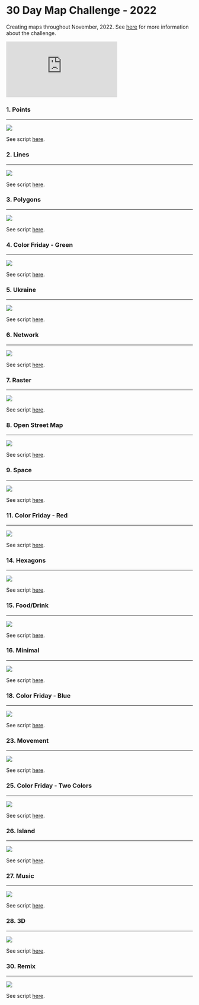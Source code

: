 # 30 Day Map Challenge - 2022
Creating maps throughout November, 2022. See [here](https://30daymapchallenge.com/) for more information about the challenge.

![](https://github.com/hschmidt12/30DayMapChallenge-2022/blob/main/final.pdf?raw=true)

### 1. Points 
***
![](https://github.com/hschmidt12/30DayMapChallenge-2022/blob/main/maps/day1_points.jpeg?raw=true)

See script [here](https://github.com/hschmidt12/30DayMapChallenge-2022/blob/main/scripts/day1_points.R). 

### 2. Lines 
***
![](https://github.com/hschmidt12/30DayMapChallenge-2022/blob/main/maps/day2_lines.jpeg?raw=true)

See script [here](https://github.com/hschmidt12/30DayMapChallenge-2022/blob/main/scripts/day2_lines.R).

### 3. Polygons 
***
![](https://github.com/hschmidt12/30DayMapChallenge-2022/blob/main/maps/day3_polygons.jpeg?raw=true)

See script [here](https://github.com/hschmidt12/30DayMapChallenge-2022/blob/main/scripts/day3_polygons.R).

### 4. Color Friday - Green 
***
![](https://github.com/hschmidt12/30DayMapChallenge-2022/blob/main/maps/day4_colorfriday_green.jpeg?raw=true)

See script [here](https://github.com/hschmidt12/30DayMapChallenge-2022/blob/main/scripts/day4_colorfriday_green.R).

### 5. Ukraine 
***
![](https://github.com/hschmidt12/30DayMapChallenge-2022/blob/main/maps/day5_ukraine.jpeg?raw=true)

See script [here](https://github.com/hschmidt12/30DayMapChallenge-2022/blob/main/scripts/day5_ukraine.R).

### 6. Network 
***
![](https://github.com/hschmidt12/30DayMapChallenge-2022/blob/main/maps/day6_network.gif?raw=true)

See script [here](https://github.com/hschmidt12/30DayMapChallenge-2022/blob/main/scripts/day6_network.R).

### 7. Raster 
***
![](https://github.com/hschmidt12/30DayMapChallenge-2022/blob/main/maps/day7_raster.jpeg?raw=true)

See script [here](https://github.com/hschmidt12/30DayMapChallenge-2022/blob/main/scripts/day7_raster.R).

### 8. Open Street Map 
***
![](https://github.com/hschmidt12/30DayMapChallenge-2022/blob/main/maps/day8_openstreetmap.jpeg?raw=true)

See script [here](https://github.com/hschmidt12/30DayMapChallenge-2022/blob/main/scripts/day8_openstreetmap.R).

### 9. Space
***
![](https://github.com/hschmidt12/30DayMapChallenge-2022/blob/main/maps/day9_space.jpeg?raw=true)

See script [here](https://github.com/hschmidt12/30DayMapChallenge-2022/blob/main/scripts/day9_space.R).

### 11. Color Friday - Red 
***
![](https://github.com/hschmidt12/30DayMapChallenge-2022/blob/main/maps/day11_colorfriday_red.gif?raw=true)

See script [here](https://github.com/hschmidt12/30DayMapChallenge-2022/blob/main/scripts/day11_colorfriday_red.R).

### 14. Hexagons
***
![](https://github.com/hschmidt12/30DayMapChallenge-2022/blob/main/maps/day14_hexagons.jpeg?raw=true)

See script [here](https://github.com/hschmidt12/30DayMapChallenge-2022/blob/main/scripts/day14_hexagons.R).

### 15. Food/Drink
***
![](https://github.com/hschmidt12/30DayMapChallenge-2022/blob/main/maps/day15_food-drink.jpeg?raw=true)

See script [here](https://github.com/hschmidt12/30DayMapChallenge-2022/blob/main/scripts/day15_food-drink.R).

### 16. Minimal
***
![](https://github.com/hschmidt12/30DayMapChallenge-2022/blob/main/maps/day16_minimal.jpeg?raw=true)

See script [here](https://github.com/hschmidt12/30DayMapChallenge-2022/blob/main/scripts/day16_minimal.R).

### 18. Color Friday - Blue
***
![](https://github.com/hschmidt12/30DayMapChallenge-2022/blob/main/maps/day18_colorfriday_blue.jpeg?raw=true)

See script [here](https://github.com/hschmidt12/30DayMapChallenge-2022/blob/main/scripts/day18_colorfriday_blue.R).

### 23. Movement
***
![](https://github.com/hschmidt12/30DayMapChallenge-2022/blob/main/maps/day23_movement.jpeg?raw=true)

See script [here](https://github.com/hschmidt12/30DayMapChallenge-2022/blob/main/scripts/day23_movement.R).

### 25. Color Friday - Two Colors
***
![](https://github.com/hschmidt12/30DayMapChallenge-2022/blob/main/maps/day25_colorfriday_twocolors.jpeg?raw=true)

See script [here](https://github.com/hschmidt12/30DayMapChallenge-2022/blob/main/scripts/day25_colorfriday_twocolors.R).

### 26. Island
***
![](https://github.com/hschmidt12/30DayMapChallenge-2022/blob/main/maps/day26_island.png?raw=true)

See script [here](https://github.com/hschmidt12/30DayMapChallenge-2022/blob/main/scripts/day26_island.R).

### 27. Music
***
![](https://github.com/hschmidt12/30DayMapChallenge-2022/blob/main/maps/day27_music.jpeg?raw=true)

See script [here](https://github.com/hschmidt12/30DayMapChallenge-2022/blob/main/scripts/day27_music.R).

### 28. 3D
***
![](https://github.com/hschmidt12/30DayMapChallenge-2022/blob/main/maps/day28_3D.png?raw=true)

See script [here](https://github.com/hschmidt12/30DayMapChallenge-2022/blob/main/scripts/day28_3D.R).

### 30. Remix
***
![](https://github.com/hschmidt12/30DayMapChallenge-2022/blob/main/maps/day30_remix.jpeg?raw=true)

See script [here](https://github.com/hschmidt12/30DayMapChallenge-2022/blob/main/scripts/day30_remix.R).

